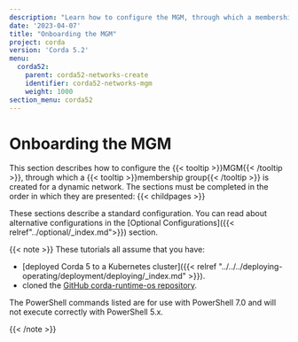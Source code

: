 ```yaml
---
description: "Learn how to configure the MGM, through which a membership group is created for a network."
date: '2023-04-07'
title: "Onboarding the MGM"
project: corda
version: 'Corda 5.2'
menu:
  corda52:
    parent: corda52-networks-create
    identifier: corda52-networks-mgm
    weight: 1000
section_menu: corda52
---
```


# Onboarding the MGM

This section describes how to configure the {{< tooltip >}}MGM{{< /tooltip >}}, through which a {{< tooltip >}}membership group{{< /tooltip >}} is created for a dynamic network. The sections must be completed in the order in which they are presented:
{{< childpages >}}

These sections describe a standard configuration. You can read about alternative configurations in the [Optional Configurations]({{< relref"../optional/_index.md">}}) section.

{{< note >}}
These tutorials all assume that you have:

* [deployed Corda 5 to a Kubernetes cluster]({{< relref "../../../deploying-operating/deployment/deploying/_index.md" >}}).
* cloned the [GitHub corda-runtime-os repository](https://github.com/corda/corda-runtime-os).

The PowerShell commands listed are for use with PowerShell 7.0 and will not execute correctly with PowerShell 5.x.

{{< /note >}}

